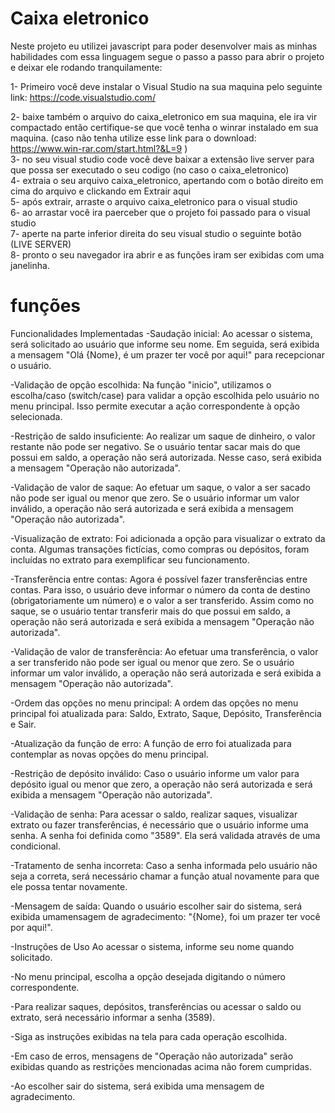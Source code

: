 # Caixa eletronico

Neste projeto eu utilizei javascript para poder desenvolver mais as minhas habilidades com essa linguagem
segue o passo a passo para abrir o projeto e deixar ele rodando tranquilamente:

1- Primeiro você deve instalar o Visual Studio na sua maquina pelo seguinte link: https://code.visualstudio.com/

2- baixe também o arquivo do caixa_eletronico em sua maquina, ele ira vir compactado então certifique-se que você tenha o winrar instalado em sua maquina. (caso não tenha utilize esse link para o download: https://www.win-rar.com/start.html?&L=9 )  <br>
3- no seu visual studio code você deve baixar a extensão live server para que possa ser executado o seu codigo (no caso o caixa_eletronico) <br>
4- extraia o seu arquivo caixa_eletronico, apertando com o botão direito em cima do arquivo e clickando em Extrair aqui <br>
5- após extrair, arraste o arquivo caixa_eletronico para o visual studio  <br>
6- ao arrastar você ira paerceber que o projeto foi passado para o visual studio <br>
7- aperte na parte inferior direita do seu visual studio o seguinte botão (LIVE SERVER) <br>
8- pronto o seu navegador ira abrir e as funções iram ser exibidas com uma janelinha. <br>

# funções 

 Funcionalidades Implementadas
-Saudação inicial: Ao acessar o sistema, será solicitado ao usuário que informe seu nome. Em seguida, será exibida a mensagem "Olá {Nome}, é um prazer ter você por aqui!" para recepcionar o usuário.

-Validação de opção escolhida: Na função "inicio", utilizamos o escolha/caso (switch/case) para validar a opção escolhida pelo usuário no menu principal. Isso permite executar a ação correspondente à opção selecionada.

-Restrição de saldo insuficiente: Ao realizar um saque de dinheiro, o valor restante não pode ser negativo. Se o usuário tentar sacar mais do que possui em saldo, a operação não será autorizada. Nesse caso, será exibida a mensagem "Operação não autorizada".

-Validação de valor de saque: Ao efetuar um saque, o valor a ser sacado não pode ser igual ou menor que zero. Se o usuário informar um valor inválido, a operação não será autorizada e será exibida a mensagem "Operação não autorizada".

-Visualização de extrato: Foi adicionada a opção para visualizar o extrato da conta. Algumas transações fictícias, como compras ou depósitos, foram incluídas no extrato para exemplificar seu funcionamento.

-Transferência entre contas: Agora é possível fazer transferências entre contas. Para isso, o usuário deve informar o número da conta de destino (obrigatoriamente um número) e o valor a ser transferido. Assim como no saque, se o usuário tentar transferir mais do que possui em saldo, a operação não será autorizada e será exibida a mensagem "Operação não autorizada".

-Validação de valor de transferência: Ao efetuar uma transferência, o valor a ser transferido não pode ser igual ou menor que zero. Se o usuário informar um valor inválido, a operação não será autorizada e será exibida a mensagem "Operação não autorizada".

-Ordem das opções no menu principal: A ordem das opções no menu principal foi atualizada para: Saldo, Extrato, Saque, Depósito, Transferência e Sair.

-Atualização da função de erro: A função de erro foi atualizada para contemplar as novas opções do menu principal.

-Restrição de depósito inválido: Caso o usuário informe um valor para depósito igual ou menor que zero, a operação não será autorizada e será exibida a mensagem "Operação não autorizada".

-Validação de senha: Para acessar o saldo, realizar saques, visualizar extrato ou fazer transferências, é necessário que o usuário informe uma senha. A senha foi definida como "3589". Ela será validada através de uma condicional.

-Tratamento de senha incorreta: Caso a senha informada pelo usuário não seja a correta, será necessário chamar a função atual novamente para que ele possa tentar novamente.

-Mensagem de saída: Quando o usuário escolher sair do sistema, será exibida umamensagem de agradecimento: "{Nome}, foi um prazer ter você por aqui!".

-Instruções de Uso
Ao acessar o sistema, informe seu nome quando solicitado.

-No menu principal, escolha a opção desejada digitando o número correspondente.

-Para realizar saques, depósitos, transferências ou acessar o saldo ou extrato, será necessário informar a senha (3589).

-Siga as instruções exibidas na tela para cada operação escolhida.

-Em caso de erros, mensagens de "Operação não autorizada" serão exibidas quando as restrições mencionadas acima não forem cumpridas.

-Ao escolher sair do sistema, será exibida uma mensagem de agradecimento.
